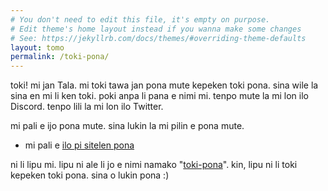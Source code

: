 ```yaml
---
# You don't need to edit this file, it's empty on purpose.
# Edit theme's home layout instead if you wanna make some changes
# See: https://jekyllrb.com/docs/themes/#overriding-theme-defaults
layout: tomo
permalink: /toki-pona/
---
```

toki! mi jan Tala. mi toki tawa jan pona mute kepeken toki pona. sina wile la sina en mi li ken toki. poki anpa li pana e nimi mi. tenpo mute la mi lon ilo Discord. tenpo lili la mi lon ilo Twitter.

mi pali e ijo pona mute. sina lukin la mi pilin e pona mute. 

* mi pali e <a href="http://ilo-pi-sitelen-pona.glitch.me/">ilo pi sitelen pona</a>

ni li lipu mi. lipu ni ale li jo e nimi namako "[toki-pona](/tags#toki-pona)". kin, lipu ni li toki kepeken toki pona. sina o lukin pona :)
